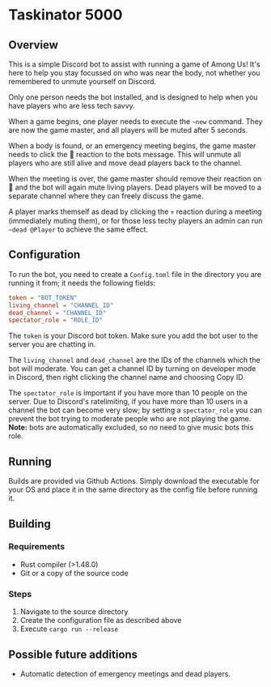 # Taskinator 5000

## Overview

This is a simple Discord bot to assist with running a game of Among Us! It's here to help you stay focussed on who was near the body, not whether you remembered to unmute yourself on Discord.

Only one person needs the bot installed, and is designed to help when you have players who are less tech savvy.

When a game begins, one player needs to execute the `~new` command. They are now the game master, and all players will be muted after 5 seconds.

When a body is found, or an emergency meeting begins, the game master needs to click the 🔴 reaction to the bots message. This will unmute all players who are still alive and move dead players back to the channel.

When the meeting is over, the game master should remove their reaction on 🔴 and the bot will again mute living players. Dead players will be moved to a separate channel where they can freely discuss the game.

A player marks themself as dead by clicking the 💀 reaction during a meeting (immediately muting them), or for those less techy players an admin can run `~dead @Player` to achieve the same effect.

## Configuration

To run the bot, you need to create a `Config.toml` file in the directory you are running it from; it needs the following fields:

```toml
token = "BOT_TOKEN"
living_channel = "CHANNEL_ID"
dead_channel = "CHANNEL_ID"
spectator_role = "ROLE_ID"
```

The `token` is your Discord bot token. Make sure you add the bot user to the server you are chatting in.

The `living_channel` and `dead_channel` are the IDs of the channels which the bot will moderate. You can get a channel ID by turning on developer mode in Discord, then right clicking the channel name and choosing Copy ID.

The `spectator_role` is important if you have more than 10 people on the server. Due to Discord's ratelimiting, if you have more than 10 users in a channel the bot can become very slow; by setting a `spectator_role` you can prevent the bot trying to moderate people who are not playing the game. **Note:** bots are automatically excluded, so no need to give music bots this role.

## Running

Builds are provided via Github Actions. Simply download the executable for your OS and place it in the same directory as the config file before running it.

## Building

### Requirements

* Rust compiler (>1.48.0)
* Git or a copy of the source code

### Steps

1) Navigate to the source directory
2) Create the configuration file as described above
3) Execute `cargo run --release`

## Possible future additions

* Automatic detection of emergency meetings and dead players.
